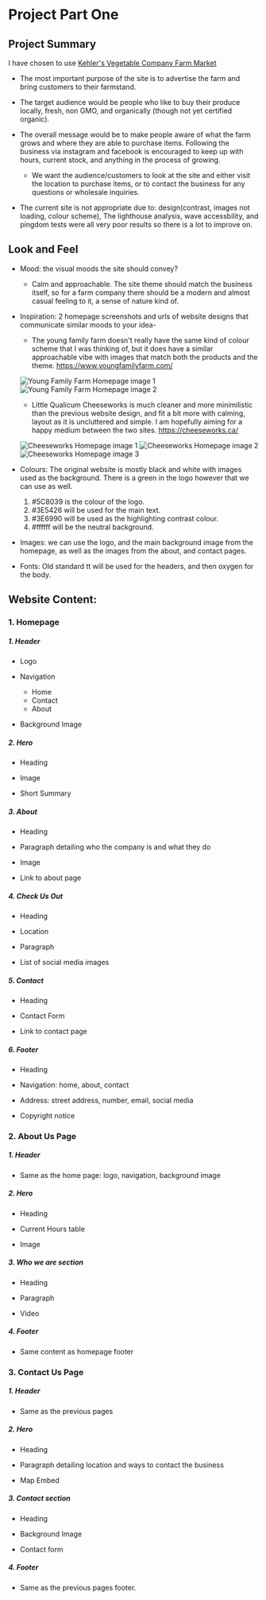 # Project Part One

## Project Summary

I have chosen to use [Kehler's Vegetable Company Farm
Market](https://www.kehlervegetables.ca/)

- The most important purpose of the site is to advertise the farm and bring customers to their farmstand.

- The target audience would be people who like to buy their produce locally, fresh, non GMO, and organically (though not yet certified organic).

- The overall message would be to make people aware of what the farm grows and where they are able to purchase items. Following the business via instagram and facebook is encouraged to keep up with hours, current stock, and anything in the process of growing.
  - We want the audience/customers to look at the site and either visit the location to purchase items, or to contact the business for any questions or wholesale inquiries.

* The current site is not appropriate due to: design(contrast, images not loading, colour scheme), The lighthouse analysis, wave accessbility, and pingdom tests were all very poor results so there is a lot to improve on.

## Look and Feel

- Mood: the visual moods the site should convey?

  - Calm and approachable. The site theme should match the business itself, so for a farm company there should be a modern and almost casual feeling to it, a sense of nature kind of.

- Inspiration: 2 homepage screenshots and urls of website designs that communicate similar moods to your idea-

  - The young family farm doesn't really have the same kind of colour scheme that I was thinking of, but it does have a similar approachable vibe with images that match both the products and the theme.
    <https://www.youngfamilyfarm.com/>

  ![Young Family Farm Homepage image 1](images/young-family-farm-homepage1.png)
  ![Young Family Farm Homepage image 2](images/young-family-farm-homepage2.png)

  - Little Qualicum Cheeseworks is much cleaner and more minimilistic than the previous website design, and fit a bit more with calming, layout as it is uncluttered and simple. I am hopefully aiming for a happy medium between the two sites.
    <https://cheeseworks.ca/>

  ![Cheeseworks Homepage image 1](images/cheeseworks-homepage1.png)
  ![Cheeseworks Homepage image 2](images/cheeseworks-homepage2.png)
  ![Cheeseworks Homepage image 3](images/cheeseworks-homepage3.png)

- Colours: The original website is mostly black and white with images used as the background. There is a green in the logo however that we can use as well.

  1. #5C8039 is the colour of the logo.
  2. #3E5426 will be used for the main text.
  3. #3E6990 will be used as the highlighting contrast colour.
  4. #ffffff will be the neutral background.

- Images: we can use the logo, and the main background image from the homepage, as well as the images from the about, and contact pages.

- Fonts: Old standard tt will be used for the headers, and then oxygen for the body.

## Website Content:

### 1. Homepage

##### 1. Header

- Logo

- Navigation

  - Home
  - Contact
  - About

- Background Image

##### 2. Hero

- Heading

- Image

- Short Summary

##### 3. About

- Heading

- Paragraph detailing who the company is and what they do

- Image

- Link to about page

##### 4. Check Us Out

- Heading

- Location

- Paragraph

- List of social media images

##### 5. Contact

- Heading

- Contact Form

- Link to contact page

##### 6. Footer

- Heading

- Navigation: home, about, contact

- Address: street address, number, email, social media

- Copyright notice

### 2. About Us Page

##### 1. Header

- Same as the home page: logo, navigation, background image

##### 2. Hero

- Heading

- Current Hours table

- Image

##### 3. Who we are section

- Heading

- Paragraph

- Video

##### 4. Footer

- Same content as homepage footer

### 3. Contact Us Page

##### 1. Header

- Same as the previous pages

##### 2. Hero

- Heading

- Paragraph detailing location and ways to contact the business

- Map Embed

##### 3. Contact section

- Heading

- Background Image

- Contact form

##### 4. Footer

- Same as the previous pages footer.
